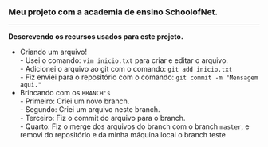 <h3>Meu projeto com a academia de ensino SchoolofNet.</h3>

<hr>
<strong>Descrevendo os recursos usados para este projeto.</strong>
<ul>
<li>Criando um arquivo!</li>
    - Usei o comando: <code>vim inicio.txt</code> para criar e editar o arquivo.<br/>
    - Adicionei o arquivo ao git com o comando: <code>git add inicio.txt</code><br/>
    - Fiz enviei para o repositório com o comando: <code>git commit -m "Mensagem aqui."</code><br/>
<li>Brincando com os <code>BRANCH's</code></li>
    - Primeiro: Criei um novo branch.<br/>
    - Segundo: Criei um arquivo neste branch.<br/>
    - Terceiro: Fiz o commit do arquivo para o branch.<br/>
    - Quarto: Fiz o merge dos arquivos do branch com o branch <code>master</code>, e removi do repositório e da minha máquina local o branch teste
</ul>
